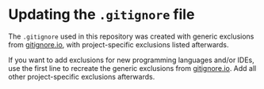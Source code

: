 # Updating the `.gitignore` file

The `.gitignore` used in this repository was created with generic exclusions from
[gitignore.io][gitignore-io], with project-specific exclusions listed afterwards.

If you want to add exclusions for new programming languages and/or IDEs, use the first
line to recreate the generic exclusions from [gitignore.io][gitignore-io]. Add all
other project-specific exclusions afterwards.

[gitignore-io]: https://www.toptal.com/developers/gitignore
